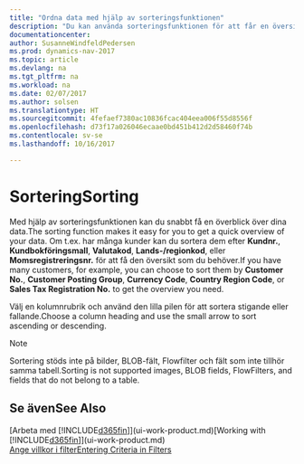 ```yaml
---
title: "Ordna data med hjälp av sorteringsfunktionen"
description: "Du kan använda sorteringsfunktionen för att får en översikt över dina data. Du kan till exempel sortera kunderna efter valutakod för att få ett urval utvalda kunder."
documentationcenter: 
author: SusanneWindfeldPedersen
ms.prod: dynamics-nav-2017
ms.topic: article
ms.devlang: na
ms.tgt_pltfrm: na
ms.workload: na
ms.date: 02/07/2017
ms.author: solsen
ms.translationtype: HT
ms.sourcegitcommit: 4fefaef7380ac10836fcac404eea006f55d8556f
ms.openlocfilehash: d73f17a026046ecaae0bd451b412d2d58460f74b
ms.contentlocale: sv-se
ms.lasthandoff: 10/16/2017

---
```

# <a name="sorting"></a><span data-ttu-id="cd46c-104">Sortering</span><span class="sxs-lookup"><span data-stu-id="cd46c-104">Sorting</span></span>
<span data-ttu-id="cd46c-105">Med hjälp av sorteringsfunktionen kan du snabbt få en överblick över dina data.</span><span class="sxs-lookup"><span data-stu-id="cd46c-105">The sorting function makes it easy for you to get a quick overview of your data.</span></span> <span data-ttu-id="cd46c-106">Om t.ex. har många kunder kan du sortera dem efter **Kundnr.**, **Kundbokföringsmall**, **Valutakod**, **Lands-/regionkod**, eller **Momsregistreringsnr.** för att få den översikt som du behöver.</span><span class="sxs-lookup"><span data-stu-id="cd46c-106">If you have many customers, for example, you can choose to sort them by **Customer No.**, **Customer Posting Group**, **Currency Code**, **Country Region Code**, or **Sales Tax Registration No.** to get the overview you need.</span></span>

<span data-ttu-id="cd46c-107">Välj en kolumnrubrik och använd den lilla pilen för att sortera stigande eller fallande.</span><span class="sxs-lookup"><span data-stu-id="cd46c-107">Choose a column heading and use the small arrow to sort ascending or descending.</span></span>  

> [!NOTE]  
>   <span data-ttu-id="cd46c-108">Sortering stöds inte på bilder, BLOB-fält, Flowfilter och fält som inte tillhör samma tabell.</span><span class="sxs-lookup"><span data-stu-id="cd46c-108">Sorting is not supported images, BLOB fields, FlowFilters, and fields that do not belong to a table.</span></span>

## <a name="see-also"></a><span data-ttu-id="cd46c-109">Se även</span><span class="sxs-lookup"><span data-stu-id="cd46c-109">See Also</span></span>
<span data-ttu-id="cd46c-110">[Arbeta med [!INCLUDE[d365fin](includes/d365fin_md.md)]](ui-work-product.md)</span><span class="sxs-lookup"><span data-stu-id="cd46c-110">[Working with [!INCLUDE[d365fin](includes/d365fin_md.md)]](ui-work-product.md)</span></span>  
[<span data-ttu-id="cd46c-111">Ange villkor i filter</span><span class="sxs-lookup"><span data-stu-id="cd46c-111">Entering Criteria in Filters</span></span>](ui-enter-criteria-filters.md)


